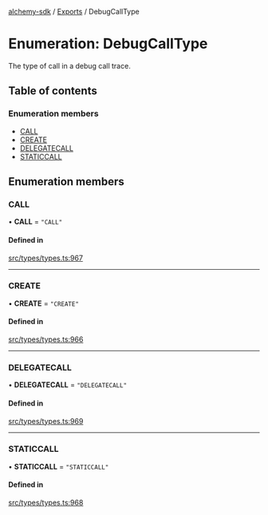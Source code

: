 [alchemy-sdk](../README.md) / [Exports](../modules.md) / DebugCallType

# Enumeration: DebugCallType

The type of call in a debug call trace.

## Table of contents

### Enumeration members

- [CALL](DebugCallType.md#call)
- [CREATE](DebugCallType.md#create)
- [DELEGATECALL](DebugCallType.md#delegatecall)
- [STATICCALL](DebugCallType.md#staticcall)

## Enumeration members

### CALL

• **CALL** = `"CALL"`

#### Defined in

[src/types/types.ts:967](https://github.com/alchemyplatform/alchemy-sdk-js/blob/44aa50c/src/types/types.ts#L967)

___

### CREATE

• **CREATE** = `"CREATE"`

#### Defined in

[src/types/types.ts:966](https://github.com/alchemyplatform/alchemy-sdk-js/blob/44aa50c/src/types/types.ts#L966)

___

### DELEGATECALL

• **DELEGATECALL** = `"DELEGATECALL"`

#### Defined in

[src/types/types.ts:969](https://github.com/alchemyplatform/alchemy-sdk-js/blob/44aa50c/src/types/types.ts#L969)

___

### STATICCALL

• **STATICCALL** = `"STATICCALL"`

#### Defined in

[src/types/types.ts:968](https://github.com/alchemyplatform/alchemy-sdk-js/blob/44aa50c/src/types/types.ts#L968)

